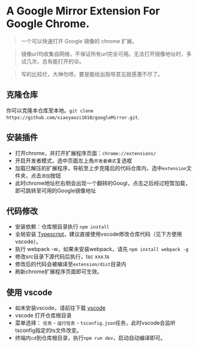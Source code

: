 # A Google Mirror Extension For Google Chrome.
> 一个可以快速打开 Google 镜像的 chrome 扩展。

> 镜像url均收集自网络，不保证所有url完全可用。无法打开镜像地址时，多试几次，总有能打开的😝。

> 写的比较烂，大神勿喷，要是能给出指导意见就感激不尽了。

## 克隆仓库
你可以克隆本仓库至本地。`git clone https://github.com/xiaoyaozi1010/googleMirror.git`.

## 安装插件
- 打开chrome，并打开扩展程序页面：`chrome://extensions/`
- 开启开发者模式，选中页面左上角`开发者模式`复选框
- 加载已解压的扩展程序，导航至上步克隆后的代码仓库内，选中`extension`文件夹，点击`添加`按钮
- 此时chrome地址栏右侧会出现一个翻转的Googl，点击之后经过短暂加载，即可跳转至可用的Google镜像地址

## 代码修改
- 安装依赖：仓库根目录执行 `npm install`
- 全局安装 [Typescript](https://www.typescriptlang.org/)，建议直接使用vscode修改仓库代码（见下方使用vscode）。
- 执行 webpack -w，如果未安装webpack，请先 `npm install webpack -g`
- 修改src目录下源代码后执行，tsc xxx.ts
- 修改后的代码会被编译至`extension/dist`目录内
- 刷新chrome扩展程序页面即可生效。

## 使用 vscode
- 如未安装vscode，请前往下载 [vscode](https://code.visualstudio.com/)
- vscode 打开仓库根目录
- 菜单选择： `任务` - `运行任务` - `tsconfig.json`任务，此时vscode会监听tsconfig指定的ts文件改变。
- 终端内`cd`到仓库根目录，执行`npm run dev`，启动自动编译即可。 





